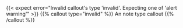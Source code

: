 ---
---

<test name="should show error when enter invalid type">
  {{< expect error="Invalid callout's type 'invalid'. Expecting one of 'alert warning'" >}}
  {{% callout type="invalid" %}}
  An note type callout
  {{% /callout %}}
</test>
